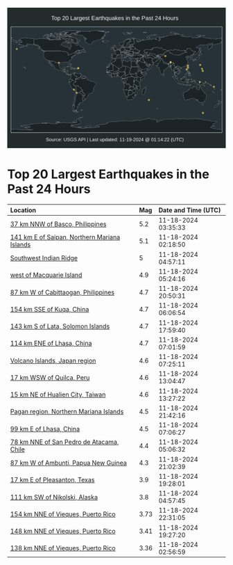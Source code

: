 ![Map](./map.png)

# Top 20 Largest Earthquakes in the Past 24 Hours

| Location | Mag | Date and Time (UTC) |
|:---|:---|:---|
| [37 km NNW of Basco, Philippines](https://earthquake.usgs.gov/earthquakes/eventpage/us7000nscj) | 5.2 | 11-18-2024 03:35:33 |
| [141 km E of Saipan, Northern Mariana Islands](https://earthquake.usgs.gov/earthquakes/eventpage/us7000nsce) | 5.1 | 11-18-2024 02:18:50 |
| [Southwest Indian Ridge](https://earthquake.usgs.gov/earthquakes/eventpage/us7000nscv) | 5 | 11-18-2024 04:57:11 |
| [west of Macquarie Island](https://earthquake.usgs.gov/earthquakes/eventpage/us7000nscz) | 4.9 | 11-18-2024 05:24:16 |
| [87 km W of Cabittaogan, Philippines](https://earthquake.usgs.gov/earthquakes/eventpage/us7000nshu) | 4.7 | 11-18-2024 20:50:31 |
| [154 km SSE of Kuqa, China](https://earthquake.usgs.gov/earthquakes/eventpage/us7000nsd4) | 4.7 | 11-18-2024 06:06:54 |
| [143 km S of Lata, Solomon Islands](https://earthquake.usgs.gov/earthquakes/eventpage/us7000nsh0) | 4.7 | 11-18-2024 17:59:40 |
| [114 km ENE of Lhasa, China](https://earthquake.usgs.gov/earthquakes/eventpage/us7000nsd6) | 4.7 | 11-18-2024 07:01:59 |
| [Volcano Islands, Japan region](https://earthquake.usgs.gov/earthquakes/eventpage/us7000nsdb) | 4.6 | 11-18-2024 07:25:11 |
| [17 km WSW of Quilca, Peru](https://earthquake.usgs.gov/earthquakes/eventpage/us7000nsf4) | 4.6 | 11-18-2024 13:04:47 |
| [15 km NE of Hualien City, Taiwan](https://earthquake.usgs.gov/earthquakes/eventpage/us7000nsf7) | 4.6 | 11-18-2024 13:27:22 |
| [Pagan region, Northern Mariana Islands](https://earthquake.usgs.gov/earthquakes/eventpage/us7000nsib) | 4.5 | 11-18-2024 21:42:16 |
| [99 km E of Lhasa, China](https://earthquake.usgs.gov/earthquakes/eventpage/us7000nsei) | 4.5 | 11-18-2024 07:06:27 |
| [78 km NNE of San Pedro de Atacama, Chile](https://earthquake.usgs.gov/earthquakes/eventpage/us7000nsct) | 4.4 | 11-18-2024 05:06:32 |
| [87 km W of Ambunti, Papua New Guinea](https://earthquake.usgs.gov/earthquakes/eventpage/us7000nshs) | 4.3 | 11-18-2024 21:02:39 |
| [17 km E of Pleasanton, Texas](https://earthquake.usgs.gov/earthquakes/eventpage/tx2024wrun) | 3.9 | 11-18-2024 19:28:01 |
| [111 km SW of Nikolski, Alaska](https://earthquake.usgs.gov/earthquakes/eventpage/ak024eu9b5eh) | 3.8 | 11-18-2024 04:57:45 |
| [154 km NNE of Vieques, Puerto Rico](https://earthquake.usgs.gov/earthquakes/eventpage/pr2024323000) | 3.73 | 11-18-2024 22:31:05 |
| [148 km NNE of Vieques, Puerto Rico](https://earthquake.usgs.gov/earthquakes/eventpage/pr71466093) | 3.41 | 11-18-2024 19:27:20 |
| [138 km NNE of Vieques, Puerto Rico](https://earthquake.usgs.gov/earthquakes/eventpage/pr71466048) | 3.36 | 11-18-2024 02:56:59 |
